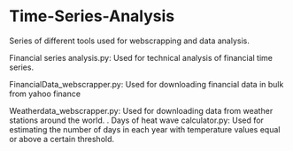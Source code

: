 # Time-Series-Analysis
Series of different tools used for webscrapping and data analysis.  


Financial series analysis.py: Used for technical analysis of financial time series. 

FinancialData_webscrapper.py: Used for downloading financial data in bulk from yahoo finance

Weatherdata_webscrapper.py: Used for downloading data from weather stations around the world.
.
Days of heat wave calculator.py: Used for estimating the number of days in each year with temperature values equal or above a certain threshold. 
